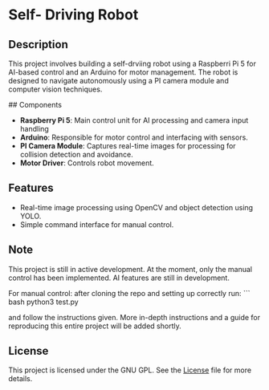 # Self- Driving Robot

## Description
This project involves building a self-drviing robot using a Raspberri Pi 5 for AI-based control and an Arduino for motor management. The robot is designed to navigate autonomously using a PI camera module and computer vision techniques.


## Components

- **Raspberry Pi 5**: Main control unit for AI processing and camera input handling
- **Arduino**: Responsible for motor control and interfacing with sensors.
- **PI Camera Module**: Captures real-time images for processing for collision detection and avoidance.
- **Motor Driver**: Controls robot movement.

## Features
- Real-time image processing using OpenCV and object detection using YOLO.
- Simple command interface for manual control.

## Note
This project is still in active development. At the moment, only the manual control has been implemented. AI features are still in development.

For manual control: after cloning the repo and setting up correctly run:
    ``` bash
    python3 test.py

and follow the instructions given.
More in-depth instructions and a guide for reproducing this entire project will be added shortly.

## License
This project is licensed under the GNU GPL. See the [License](LICENSE) file for more details. 